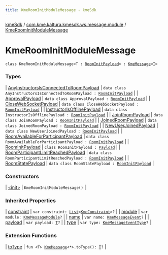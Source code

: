```yaml
---
title: KmeRoomInitModuleMessage - kmeSdk
---
```


[kmeSdk](../../index.html) / [com.kme.kaltura.kmesdk.ws.message.module](../index.html) / [KmeRoomInitModuleMessage](./index.html)

# KmeRoomInitModuleMessage

`class KmeRoomInitModuleMessage<T : `[`RoomInitPayload`](-room-init-payload/index.html)`> : `[`KmeMessage`](../../com.kme.kaltura.kmesdk.ws.message/-kme-message/index.html)`<`[`T`](index.html#T)`>`

### Types

| [AnyInstructorsIsConnectedToRoomPayload](-any-instructors-is-connected-to-room-payload/index.html) | `data class AnyInstructorsIsConnectedToRoomPayload : `[`RoomInitPayload`](-room-init-payload/index.html) |
| [ApprovalPayload](-approval-payload/index.html) | `data class ApprovalPayload : `[`RoomInitPayload`](-room-init-payload/index.html) |
| [CloseWebSocketPayload](-close-web-socket-payload/index.html) | `data class CloseWebSocketPayload : `[`RoomInitPayload`](-room-init-payload/index.html) |
| [InstructorIsOfflinePayload](-instructor-is-offline-payload/index.html) | `data class InstructorIsOfflinePayload : `[`RoomInitPayload`](-room-init-payload/index.html) |
| [JoinRoomPayload](-join-room-payload/index.html) | `data class JoinRoomPayload : `[`RoomInitPayload`](-room-init-payload/index.html) |
| [JoinedRoomPayload](-joined-room-payload/index.html) | `data class JoinedRoomPayload : `[`RoomInitPayload`](-room-init-payload/index.html) |
| [NewUserJoinedPayload](-new-user-joined-payload/index.html) | `data class NewUserJoinedPayload : `[`RoomInitPayload`](-room-init-payload/index.html) |
| [RoomAvailableForParticipantPayload](-room-available-for-participant-payload/index.html) | `data class RoomAvailableForParticipantPayload : `[`RoomInitPayload`](-room-init-payload/index.html) |
| [RoomInitPayload](-room-init-payload/index.html) | `class RoomInitPayload : `[`Payload`](../../com.kme.kaltura.kmesdk.ws.message/-kme-message/-payload/index.html) |
| [RoomParticipantLimitReachedPayload](-room-participant-limit-reached-payload/index.html) | `data class RoomParticipantLimitReachedPayload : `[`RoomInitPayload`](-room-init-payload/index.html) |
| [RoomStatePayload](-room-state-payload/index.html) | `data class RoomStatePayload : `[`RoomInitPayload`](-room-init-payload/index.html) |

### Constructors

| [&lt;init&gt;](-init-.html) | `KmeRoomInitModuleMessage()` |

### Inherited Properties

| [constraint](../../com.kme.kaltura.kmesdk.ws.message/-kme-message/constraint.html) | `var constraint: `[`List`](https://kotlinlang.org/api/latest/jvm/stdlib/kotlin.collections/-list/index.html)`<`[`KmeConstraint`](../../com.kme.kaltura.kmesdk.ws.message.type/-kme-constraint/index.html)`>?` |
| [module](../../com.kme.kaltura.kmesdk.ws.message/-kme-message/module.html) | `var module: `[`KmeMessageModule`](../../com.kme.kaltura.kmesdk.ws.message/-kme-message-module/index.html)`?` |
| [name](../../com.kme.kaltura.kmesdk.ws.message/-kme-message/name.html) | `var name: `[`KmeMessageEvent`](../../com.kme.kaltura.kmesdk.ws.message/-kme-message-event/index.html)`?` |
| [payload](../../com.kme.kaltura.kmesdk.ws.message/-kme-message/payload.html) | `var payload: `[`T`](../../com.kme.kaltura.kmesdk.ws.message/-kme-message/index.html#T)`?` |
| [type](../../com.kme.kaltura.kmesdk.ws.message/-kme-message/type.html) | `var type: `[`KmeMessageEventType`](../../com.kme.kaltura.kmesdk.ws.message/-kme-message-event-type/index.html)`?` |

### Extension Functions

| [toType](../../com.kme.kaltura.kmesdk/to-type.html) | `fun <T> `[`KmeMessage`](../../com.kme.kaltura.kmesdk.ws.message/-kme-message/index.html)`<*>.toType(): `[`T`](../../com.kme.kaltura.kmesdk/to-type.html#T)`?` |


